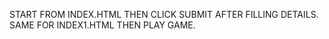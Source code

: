 START FROM INDEX.HTML THEN CLICK SUBMIT AFTER FILLING DETAILS.
SAME FOR INDEX1.HTML THEN PLAY GAME.
